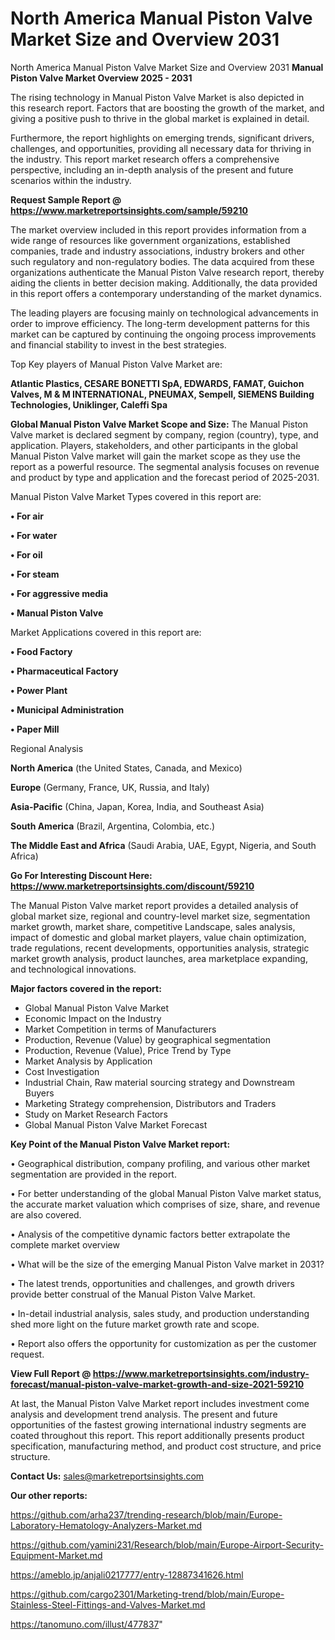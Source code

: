 # North America Manual Piston Valve Market Size and Overview 2031
North America Manual Piston Valve Market Size and Overview 2031
<Strong> Manual Piston Valve Market Overview 2025 - 2031</strong>

The rising technology in Manual Piston Valve Market is also depicted in this research report. Factors that are boosting the growth of the market, and giving a positive push to thrive in the global market is explained in detail.

Furthermore, the report highlights on emerging trends, significant drivers, challenges, and opportunities, providing all necessary data for thriving in the industry. This report market research offers a comprehensive perspective, including an in-depth analysis of the present and future scenarios within the industry.

<strong>Request Sample Report @ <a href=https://www.marketreportsinsights.com/sample/59210>https://www.marketreportsinsights.com/sample/59210</a></strong>

The market overview included in this report provides information from a wide range of resources like government organizations, established companies, trade and industry associations, industry brokers and other such regulatory and non-regulatory bodies. The data acquired from these organizations authenticate the Manual Piston Valve research report, thereby aiding the clients in better decision making. Additionally, the data provided in this report offers a contemporary understanding of the market dynamics.

The leading players are focusing mainly on technological advancements in order to improve efficiency. The long-term development patterns for this market can be captured by continuing the ongoing process improvements and financial stability to invest in the best strategies.

Top Key players of Manual Piston Valve Market are:

<strong>Atlantic Plastics, CESARE BONETTI SpA, EDWARDS, FAMAT, Guichon Valves, M & M INTERNATIONAL, PNEUMAX, Sempell, SIEMENS Building Technologies, Uniklinger, Caleffi Spa</strong>

<strong><b>Global Manual Piston Valve Market Scope and Size:</b></strong>
The Manual Piston Valve market is declared segment by company, region (country), type, and application. Players, stakeholders, and other participants in the global Manual Piston Valve market will gain the market scope as they use the report as a powerful resource. The segmental analysis focuses on revenue and product by type and application and the forecast period of 2025-2031.

Manual Piston Valve Market Types covered in this report are:

<strong>• For air

• For water

• For oil

• For steam

• For aggressive media

• Manual Piston Valve</strong>

Market Applications covered in this report are:

<strong>• Food Factory

• Pharmaceutical Factory

• Power Plant

• Municipal Administration

• Paper Mill</strong> 

Regional Analysis

<strong>North America</strong> (the United States, Canada, and Mexico)

<strong>Europe</strong> (Germany, France, UK, Russia, and Italy)

<strong>Asia-Pacific</strong> (China, Japan, Korea, India, and Southeast Asia)

<strong>South America</strong> (Brazil, Argentina, Colombia, etc.)

<strong>The Middle East and Africa</strong> (Saudi Arabia, UAE, Egypt, Nigeria, and South Africa)

<strong>Go For Interesting Discount Here: <a href=https://www.marketreportsinsights.com/discount/59210>https://www.marketreportsinsights.com/discount/59210</a></strong>

The Manual Piston Valve market report provides a detailed analysis of global market size, regional and country-level market size, segmentation market growth, market share, competitive Landscape, sales analysis, impact of domestic and global market players, value chain optimization, trade regulations, recent developments, opportunities analysis, strategic market growth analysis, product launches, area marketplace expanding, and technological innovations.

<strong><b>Major factors covered in the report:</b></strong>
<ul>
  <li>Global Manual Piston Valve Market </li>
  <li>Economic Impact on the Industry</li>
  <li>Market Competition in terms of Manufacturers</li>
  <li>Production, Revenue (Value) by geographical segmentation</li>
  <li>Production, Revenue (Value), Price Trend by Type</li>
  <li>Market Analysis by Application</li>
  <li>Cost Investigation</li>
  <li>Industrial Chain, Raw material sourcing strategy and Downstream Buyers</li>
  <li>Marketing Strategy comprehension, Distributors and Traders</li>
  <li>Study on Market Research Factors</li>
  <li>Global Manual Piston Valve Market Forecast</li>
</ul>

<strong><b>Key Point of the Manual Piston Valve Market report:</b></strong>

• Geographical distribution, company profiling, and various other market segmentation are provided in the report.

• For better understanding of the global Manual Piston Valve market status, the accurate market valuation which comprises of size, share, and revenue are also covered.

• Analysis of the competitive dynamic factors better extrapolate the complete market overview

• What will be the size of the emerging Manual Piston Valve market in 2031?

• The latest trends, opportunities and challenges, and growth drivers provide better construal of the Manual Piston Valve Market.

• In-detail industrial analysis, sales study, and production understanding shed more light on the future market growth rate and scope.

• Report also offers the opportunity for customization as per the customer request.

<strong><b>View Full Report @ <a href=https://www.marketreportsinsights.com/industry-forecast/manual-piston-valve-market-growth-and-size-2021-59210>https://www.marketreportsinsights.com/industry-forecast/manual-piston-valve-market-growth-and-size-2021-59210</a></b></strong>


At last, the Manual Piston Valve Market report includes investment come analysis and development trend analysis. The present and future opportunities of the fastest growing international industry segments are coated throughout this report. This report additionally presents product specification, manufacturing method, and product cost structure, and price structure.

<strong>Contact Us:</strong>
sales@marketreportsinsights.com

<strong>Our other reports:</strong>

<a href=https://github.com/arha237/trending-research/blob/main/Europe-Laboratory-Hematology-Analyzers-Market.md>https://github.com/arha237/trending-research/blob/main/Europe-Laboratory-Hematology-Analyzers-Market.md</a>

<a href=https://github.com/yamini231/Research/blob/main/Europe-Airport-Security-Equipment-Market.md>https://github.com/yamini231/Research/blob/main/Europe-Airport-Security-Equipment-Market.md</a>

<a href=https://ameblo.jp/anjali0217777/entry-12887341626.html>https://ameblo.jp/anjali0217777/entry-12887341626.html</a>

<a href=https://github.com/cargo2301/Marketing-trend/blob/main/Europe-Stainless-Steel-Fittings-and-Valves-Market.md>https://github.com/cargo2301/Marketing-trend/blob/main/Europe-Stainless-Steel-Fittings-and-Valves-Market.md</a>

<a href=https://tanomuno.com/illust/477837>https://tanomuno.com/illust/477837</a>"
